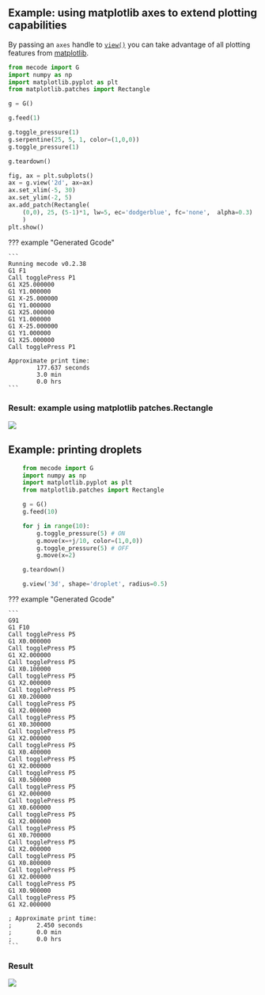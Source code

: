 ## Example: using matplotlib axes to extend plotting capabilities

By passing an `axes` handle to [`view()`](api-reference/mecode.md/#mecode.main.G.view) you can take advantage of all plotting features from [matplotlib](https://matplotlib.org).

```python
from mecode import G
import numpy as np
import matplotlib.pyplot as plt
from matplotlib.patches import Rectangle

g = G()

g.feed(1)

g.toggle_pressure(1)
g.serpentine(25, 5, 1, color=(1,0,0))
g.toggle_pressure(1)

g.teardown()

fig, ax = plt.subplots()
ax = g.view('2d', ax=ax)
ax.set_xlim(-5, 30)
ax.set_ylim(-2, 5)
ax.add_patch(Rectangle(
    (0,0), 25, (5-1)*1, lw=5, ec='dodgerblue', fc='none',  alpha=0.3)
    )
plt.show()
```


??? example "Generated Gcode"

    ```
    Running mecode v0.2.38
    G1 F1
    Call togglePress P1
    G1 X25.000000
    G1 Y1.000000
    G1 X-25.000000
    G1 Y1.000000
    G1 X25.000000
    G1 Y1.000000
    G1 X-25.000000
    G1 Y1.000000
    G1 X25.000000
    Call togglePress P1

    Approximate print time: 
            177.637 seconds 
            3.0 min 
            0.0 hrs
    ```

### Result: example using matplotlib patches.Rectangle 
![](../assets/images/visualization_example.png)

## Example: printing droplets
```python
    from mecode import G
    import numpy as np
    import matplotlib.pyplot as plt
    from matplotlib.patches import Rectangle

    g = G()
    g.feed(10)

    for j in range(10):
        g.toggle_pressure(5) # ON
        g.move(x=+j/10, color=(1,0,0))
        g.toggle_pressure(5) # OFF
        g.move(x=2)

    g.teardown()

    g.view('3d', shape='droplet', radius=0.5)

```

??? example "Generated Gcode"

    ```
    G91
    G1 F10
    Call togglePress P5
    G1 X0.000000
    Call togglePress P5
    G1 X2.000000
    Call togglePress P5
    G1 X0.100000
    Call togglePress P5
    G1 X2.000000
    Call togglePress P5
    G1 X0.200000
    Call togglePress P5
    G1 X2.000000
    Call togglePress P5
    G1 X0.300000
    Call togglePress P5
    G1 X2.000000
    Call togglePress P5
    G1 X0.400000
    Call togglePress P5
    G1 X2.000000
    Call togglePress P5
    G1 X0.500000
    Call togglePress P5
    G1 X2.000000
    Call togglePress P5
    G1 X0.600000
    Call togglePress P5
    G1 X2.000000
    Call togglePress P5
    G1 X0.700000
    Call togglePress P5
    G1 X2.000000
    Call togglePress P5
    G1 X0.800000
    Call togglePress P5
    G1 X2.000000
    Call togglePress P5
    G1 X0.900000
    Call togglePress P5
    G1 X2.000000

    ; Approximate print time:
    ;       2.450 seconds
    ;       0.0 min
    ;       0.0 hrs
    ```
### Result
![](../assets/images/droplet_example.jpg)